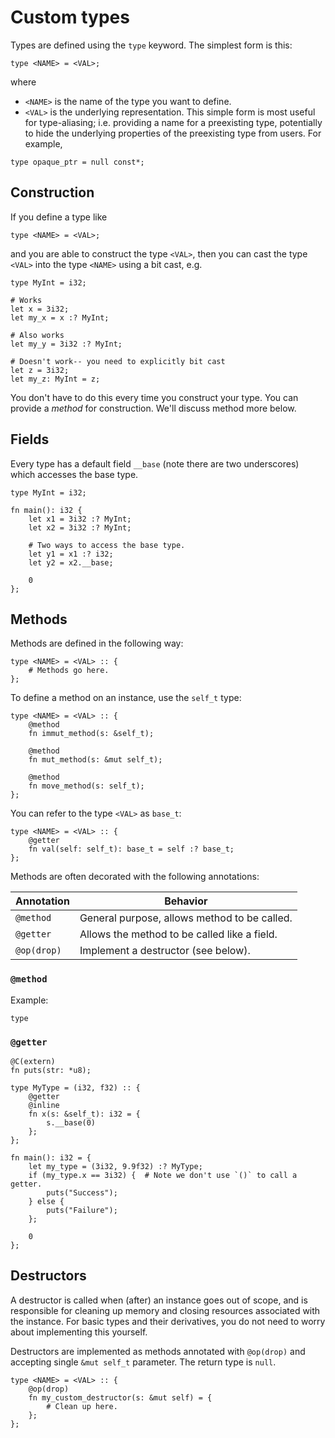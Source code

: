 # Custom types

Types are defined using the `type` keyword. The simplest form is this:
```
type <NAME> = <VAL>;
```
where
- `<NAME>` is the name of the type you want to define.
- `<VAL>` is the underlying representation.
This simple form is most useful for type-aliasing; i.e. providing a name for a preexisting type, potentially to hide the underlying properties of the preexisting type from users. For example,
```
type opaque_ptr = null const*;
```

## Construction

If you define a type like 
```
type <NAME> = <VAL>;
```
and you are able to construct the type `<VAL>`, then you can cast the type `<VAL>` into the type `<NAME>` using a bit cast, e.g.
```
type MyInt = i32;

# Works
let x = 3i32;
let my_x = x :? MyInt;

# Also works
let my_y = 3i32 :? MyInt;

# Doesn't work-- you need to explicitly bit cast
let z = 3i32;
let my_z: MyInt = z;
```

You don't have to do this every time you construct your type. You can provide a _method_ for construction. We'll discuss method more below.

## Fields

Every type has a default field `__base` (note there are two underscores) which accesses the base type.
```
type MyInt = i32;

fn main(): i32 {
    let x1 = 3i32 :? MyInt;
    let x2 = 3i32 :? MyInt;

    # Two ways to access the base type.
    let y1 = x1 :? i32;
    let y2 = x2.__base;

    0
};
```

## Methods

Methods are defined in the following way: 
```
type <NAME> = <VAL> :: {
    # Methods go here.
};
```

To define a method on an instance, use the `self_t` type: 
```
type <NAME> = <VAL> :: {
    @method
    fn immut_method(s: &self_t);

    @method
    fn mut_method(s: &mut self_t);

    @method
    fn move_method(s: self_t);
};
```

You can refer to the type `<VAL>` as `base_t`:
```
type <NAME> = <VAL> :: {
    @getter 
    fn val(self: self_t): base_t = self :? base_t;
};
```

Methods are often decorated with the following annotations:

| Annotation                          | Behavior                                         |
| ----------------------------------- | ------------------------------------------------ |
| `@method`                           | General purpose, allows method to be called.      |
| `@getter`                           | Allows the method to be called like a field.     |
| `@op(drop)`                         | Implement a destructor (see below).              |

### `@method`

Example:
```
type 
```

### `@getter`

```
@C(extern)
fn puts(str: *u8);

type MyType = (i32, f32) :: {
	@getter
	@inline
	fn x(s: &self_t): i32 = {
		s.__base(0)
	};
};

fn main(): i32 = {
	let my_type = (3i32, 9.9f32) :? MyType;
	if (my_type.x == 3i32) {  # Note we don't use `()` to call a getter.
		puts("Success");
	} else {
		puts("Failure");
	};

	0
};
```

## Destructors

A destructor is called when (after) an instance goes out of scope, and is responsible for cleaning up
memory and closing resources associated with the instance. For basic types and their derivatives, you 
do not need to worry about implementing this yourself.

Destructors are implemented as methods annotated with `@op(drop)` and accepting single `&mut self_t` 
parameter. The return type is `null`.

```
type <NAME> = <VAL> :: {
    @op(drop)
    fn my_custom_destructor(s: &mut self) = {
        # Clean up here.
    };
};
```
